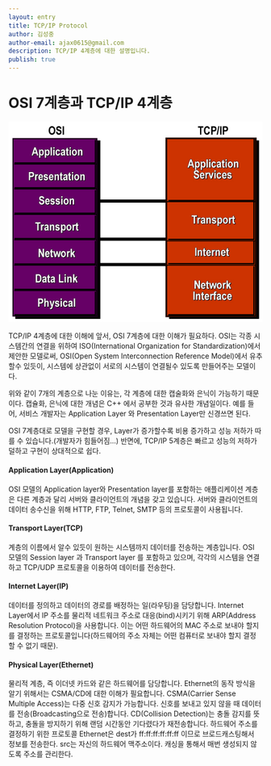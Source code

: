 ```yaml
---
layout: entry
title: TCP/IP Protocol
author: 김성중
author-email: ajax0615@gmail.com
description: TCP/IP 4계층에 대한 설명입니다.
publish: true
---
```


# OSI 7계층과 TCP/IP 4계층

![OSI_TCP_IP](/images/2016/01/01/osi_tcpip.jpg "OSI_TCP_IP")

TCP/IP 4계층에 대한 이해에 앞서, OSI 7계층에 대한 이해가 필요하다. OSI는 각종 시스템간의 연결을 위하여 ISO(International Organization for Standardization)에서 제안한 모델로써, OSI(Open System Interconnection Reference Model)에서 유추할수 있듯이, 시스템에 상관없이 서로의 시스템이 연결될수 있도록 만들어주는 모델이다.

위와 같이 7개의 계층으로 나눈 이유는, 각 계층에 대한 캡술화와 은닉이 가능하기 때문이다. 캡슐화, 은닉에 대한 개념은 C++ 에서 공부한 것과 유사한 개념일이다. 예를 들어, 서비스 개발자는 Application Layer 와 Presentation Layer만 신경쓰면 된다.

OSI 7계층대로 모델을 구현할 경우, Layer가 증가할수록 비용 증가하고 성능 저하가 따를 수 있습니다.(개발자가 힘들어짐...) 반면에, TCP/IP 5계층은 빠르고 성능의 저하가 덜하고 구현이 상대적으로 쉽다.

#### Application Layer(Application)
OSI 모델의 Application layer와 Presentation layer를 포함하는 애플리케이션 계층은 다른 계층과 달리 서버와 클라이언트의 개념을 갖고 있습니다. 서버와 클라이언트의 데이터 송수신을 위해 HTTP, FTP, Telnet, SMTP 등의 프로토콜이 사용됩니다.

#### Transport Layer(TCP)
계층의 이름에서 알수 있듯이 원하는 시스템까지 데이터를 전송하는 계층입니다. OSI 모델의 Session layer 과 Transport layer 를 포함하고 있으며, 각각의 시스템을 연결하고 TCP/UDP 프로토콜을 이용하여 데이터를 전송한다.

#### Internet Layer(IP)
데이터를 정의하고 데이터의 경로를 배정하는 일(라우팅)을 담당합니다. Internet Layer에서 IP 주소를 물리적 네트워크 주소로 대응(bind)시키기 위해 ARP(Address Resolution Protocol)을 사용합니다. 이는 어떤 하드웨어의 MAC 주소로 보내야 할지를 결정하는 프로토콜입니다(하드웨어의 주소 자체는 어떤 컴퓨터로 보내야 할지 결정할 수 없기 때문).

#### Physical Layer(Ethernet)
물리적 계층, 즉 이더넷 카드와 같은 하드웨어를 담당합니다. Ethernet의 동작 방식을 알기 위해서는 CSMA/CD에 대한 이해가 필요합니다. CSMA(Carrier Sense Multiple Access)는 다중 신호 감지가 가능합니다. 신호를 보내고 있지 않을 때 데이터를 전송(Broadcasting으로 전송)합니다. CD(Collision Detection)는 충돌 감지를 뜻하고, 충돌을 방지하기 위해 랜덤 시간동안 기다렸다가 재전송합니다. 하드웨어 주소를 결정하기 위한 프로토콜 Ethernet은 dest가 ff:ff:ff:ff:ff:ff 이므로 브로드캐스팅해서 정보를 전송한다. src는 자신의 하드웨어 맥주소이다. 캐싱을 통해서 매번 생성되지 않도록 주소를 관리한다.

